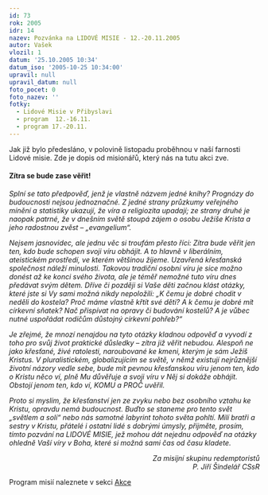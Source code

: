 ```yaml
---
id: 73
rok: 2005
idr: 14
nazev: Pozvánka na LIDOVÉ MISIE - 12.-20.11.2005
autor: Vašek
vlozil: 1
datum: '25.10.2005 10:34'
datum_iso: '2005-10-25 10:34:00'
upravil: null
upravil_datum: null
foto_pocet: 0
foto_nazev: ''
fotky:
  - Lidové Misie v Přibyslavi
  - program  12.-16.11.
  - program 17.-20.11.
---
```

Jak již bylo předesláno, v polovině listopadu proběhnou v naší farnosti Lidové misie. Zde je dopis od misionářů, který nás na tutu akci zve.<p>
<p>
<h4>Zítra se bude zase věřit!</h4><p>
<i>Splní se tato předpověď, jenž je vlastně názvem jedné knihy? Prognózy do budoucnosti nejsou jednoznačné. Z jedné strany průzkumy veřejného mínění a statistiky ukazují, že víra a religiozita upadají; ze strany druhé je naopak patrné, že v dnešním světě stoupá zájem o osobu Ježíše Krista a jeho radostnou zvěst – „evangelium“.<p>
Nejsem jasnovidec, ale jednu věc si troufám přesto říci: Zítra bude věřit jen ten, kdo bude schopen svoji víru obhájit. A to hlavně v liberálním, ateistickém prostředí, ve kterém většinou žijeme. Uzavřená křesťanská společnost náleží minulosti. Takovou tradiční osobní víru je sice možno donést až ke konci svého života, ale je téměř nemožné tuto víru dnes předávat svým dětem. Dříve či později si Vaše děti začnou klást otázky, které jste si Vy sami možná nikdy nepoložili: „K čemu je dobré chodit v neděli do kostela? Proč máme vlastně křtít své děti? A k čemu je dobré mít církevní sňatek? Nač přispívat na opravy či budování kostelů? A je vůbec nutné uspořádat rodičům důstojný církevní pohřeb?“ <p>
Je zřejmé, že mnozí nenajdou na tyto otázky kladnou odpověď a vyvodí z toho pro svůj život praktické důsledky – zítra již věřit nebudou. Alespoň ne jako křesťané, živé ratolesti, naroubované ke kmeni, kterým je sám Ježíš Kristus. V pluralistickém, globalizujícím se světě, v němž existují nejrůznější životní názory vedle sebe, bude mít pevnou křesťanskou víru jenom ten, kdo o Kristu něco ví, plně Mu důvěřuje a svoji víru v Něj si dokáže obhájit. Obstojí jenom ten, kdo ví, KOMU a PROČ uvěřil. <p>
Proto si myslím, že křesťanství jen ze zvyku nebo bez osobního vztahu ke Kristu, opravdu nemá budoucnost. Buďto se staneme pro tento svět „světlem a solí“ nebo nás samotné labyrint tohoto světa pohltí. Milí bratři a sestry v Kristu, přátelé i ostatní lidé s dobrými úmysly, přijměte, prosím, tímto  pozvání na LIDOVÉ  MISIE, jež mohou dát nejednu odpověď na otázky ohledně Vaší víry v Boha, které si možná sami čas od času kladete. <p>
<p style="text-align: right">Za misijní skupinu redemptoristů<br>P. Jiří Šindelář CSsR</i></p><p>
<p>
Program misií naleznete v sekci <a href="/?page=1">Akce</a>
